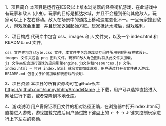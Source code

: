 1、项目简介
    本项目是运行在IE9及以上版本浏览器的经典街机游戏，在此游戏中有玩家和敌人 (小虫)。玩家的目标是抵达水域，并且不会撞到任何其他敌人。玩家可以上下左右移动。敌人在场景中的道路上移动速度变化不一。一旦玩家撞到敌人，游戏就会重置，并且玩家返回起始方框。玩家抵达水域后，游戏胜利。

2、项目构成
    代码库中包含 css、images 和 js 文件夹，以及一个 index.html 和 README.md 文件。

    css 文件夹包含style.css 文件，本文件中包含游戏交互组件所用到的所有样式设计。
    images 文件夹包含 png 图片文件，玩家和敌人角色图片将从此文件夹加载。
    js 文件夹包含运行游戏的应用引擎engine.js文件和resources.js 文件。
    index.html – 打开 index.html 就会立即加载游戏，用户通过打开该文件进入游戏。
    README.md 包含关于如何加载和玩游戏的说明。

3、项目资源
    本项目的所有资源均可在github仓库 https://github.com/sunnyhhhh/ArcadeGame 上下载，用户可以选择直接进入网址进行下载，或者克隆到本地仓库。

4、游戏说明
    用户需保证项目文件的相对路径正确，在浏览器中打开index.html可直接进入游戏，游戏加载完成后用户通过按下键盘上的 ← ↑ → ↓ 键来控制玩家进行上下左右的移动。